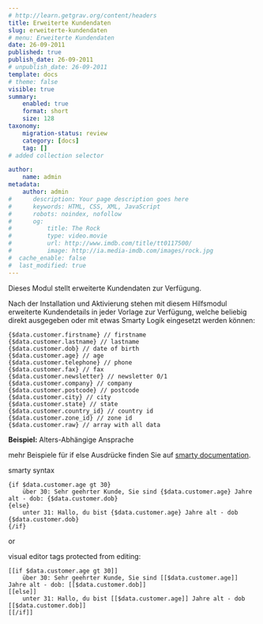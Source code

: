 ```yaml
---
# http://learn.getgrav.org/content/headers
title: Erweiterte Kundendaten
slug: erweiterte-kundendaten
# menu: Erweiterte Kundendaten
date: 26-09-2011
published: true
publish_date: 26-09-2011
# unpublish_date: 26-09-2011
template: docs
# theme: false
visible: true
summary:
    enabled: true
    format: short
    size: 128
taxonomy:
    migration-status: review
    category: [docs]
    tag: []
# added collection selector

author:
    name: admin
metadata:
    author: admin
#      description: Your page description goes here
#      keywords: HTML, CSS, XML, JavaScript
#      robots: noindex, nofollow
#      og:
#          title: The Rock
#          type: video.movie
#          url: http://www.imdb.com/title/tt0117500/
#          image: http://ia.media-imdb.com/images/rock.jpg
#  cache_enable: false
#  last_modified: true
---
```


Dieses Modul stellt erweiterte Kundendaten zur Verfügung.

Nach der Installation und Aktivierung stehen mit diesem Hilfsmodul erweiterte Kundendetails in jeder Vorlage zur Verfügung, welche beliebig direkt ausgegeben oder mit etwas Smarty Logik eingesetzt werden können:

 
    {$data.customer.firstname} // firstname
    {$data.customer.lastname} // lastname
    {$data.customer.dob} // date of birth
    {$data.customer.age} // age
    {$data.customer.telephone} // phone
    {$data.customer.fax} // fax
    {$data.customer.newsletter} // newsletter 0/1
    {$data.customer.company} // company
    {$data.customer.postcode} // postcode
    {$data.customer.city} // city
    {$data.customer.state} // state
    {$data.customer.country_id} // country id
    {$data.customer.zone_id} // zone id
    {$data.customer.raw} // array with all data


**Beispiel:** Alters-Abhängige Ansprache

mehr Beispiele für if else Ausdrücke finden Sie auf [smarty documentation](http://www.smarty.net/docsv2/en/language.function.if.tpl).

smarty syntax

 
    {if $data.customer.age gt 30}
        über 30: Sehr geehrter Kunde, Sie sind {$data.customer.age} Jahre alt - dob: {$data.customer.dob}
    {else}
        unter 31: Hallo, du bist {$data.customer.age} Jahre alt - dob {$data.customer.dob}
    {/if}


or

visual editor tags protected from editing:

 
    [[if $data.customer.age gt 30]]
        über 30: Sehr geehrter Kunde, Sie sind [[$data.customer.age]] Jahre alt - dob: [[$data.customer.dob]]
    [[else]]
        unter 31: Hallo, du bist [[$data.customer.age]] Jahre alt - dob [[$data.customer.dob]]
    [[/if]]

